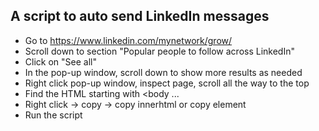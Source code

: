 ## A script to auto send LinkedIn messages 
- Go to https://www.linkedin.com/mynetwork/grow/ 
- Scroll down to section "Popular people to follow across LinkedIn" 
- Click on "See all" 
- In the pop-up window, scroll down to show more results as needed 
- Right click pop-up window, inspect page, scroll all the way to the top 
- Find the HTML starting with <body ... 
- Right click -> copy -> copy innerhtml or copy element 
- Run the script
